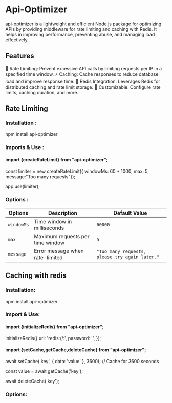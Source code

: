 
# Api-Optimizer

api-optimizer is a lightweight and efficient Node.js package for optimizing APIs by providing middleware for rate limiting and caching with Redis. It helps in improving performance, preventing abuse, and managing load effectively.

## Features

🚦 Rate Limiting: Prevent excessive API calls by limiting requests per IP in a specified time window.
⚡ Caching: Cache responses to reduce database load and improve response time.
💾 Redis Integration: Leverages Redis for distributed caching and rate limit storage.
🔧 Customizable: Configure rate limits, caching duration, and more.


## Rate Limiting

### Installation : 

npm install api-optimizer

### Imports & Use : 

#### import {createRateLimit} from "api-optimizer";

const limiter = new createRateLimit({ 
    windowMs: 60 * 1000, 
    max: 5,
    message:"Too many requests"});

app.use(limiter);

### Options :

| Options          | Description                       | Default Value |
|------------------|-----------------------------------|---------------|
| `windowMs`       | Time window in milliseconds       | `60000`       |
| `max`            | Maximum requests per time window  | `5`          |
| `message`        | Error message when rate-limited   | `"Too many requests, please try again later."` |






## Caching with redis

### Installation:

npm install api-optimizer

### Import & Use:

#### import {initializeRedis} from "api-optimizer";

initializeRedis({
  url: 'redis://<your-redis-host>:<port>',
  password: '<your-redis-password>',
});


#### import {setCache,getCache,deleteCache} from "api-optimizer";

await setCache('key', { data: 'value' }, 3600); // Cache for 3600 seconds


const value = await getCache('key');

await deleteCache('key');


### Options:




